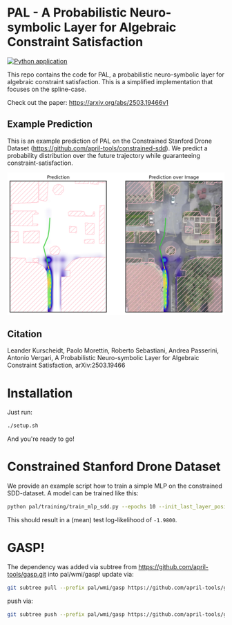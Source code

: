# PAL - A Probabilistic Neuro-symbolic Layer for Algebraic Constraint Satisfaction
[![Python application](https://github.com/april-tools/pal/actions/workflows/python-app.yml/badge.svg)](https://github.com/april-tools/pal/actions/workflows/python-app.yml)

This repo contains the code for PAL, a probabilistic neuro-symbolic layer for algebraic constraint satisfaction.
This is a simplified implementation that focuses on the spline-case.

Check out the paper: https://arxiv.org/abs/2503.19466v1

## Example Prediction

This is an example prediction of PAL on the Constrained Stanford Drone Dataset (https://github.com/april-tools/constrained-sdd). We predict a probability distribution over the future trajectory while guaranteeing constraint-satisfaction.

![Example image](data/sdd_spline_example.png)

## Citation

Leander Kurscheidt, Paolo Morettin, Roberto Sebastiani, Andrea Passerini, Antonio Vergari, A Probabilistic Neuro-symbolic Layer for Algebraic Constraint Satisfaction, arXiv:2503.19466

# Installation

Just run:
```bash
./setup.sh
```
And you're ready to go!

# Constrained Stanford Drone Dataset

We provide an example script how to train a simple MLP on the constrained SDD-dataset. A model can be trained like this:

```bash
python pal/training/train_mlp_sdd.py --epochs 10 --init_last_layer_positive --seed 1744909132
```

This should result in a (mean) test log-likelihood of `-1.9800`.

# GASP!
The dependency was added via subtree from https://github.com/april-tools/gasp.git into pal/wmi/gasp!
update via:
```bash
git subtree pull --prefix pal/wmi/gasp https://github.com/april-tools/gasp.git main --squash
```
push via:
```bash
git subtree push --prefix pal/wmi/gasp https://github.com/april-tools/gasp.git main
```
